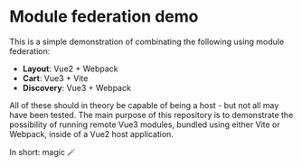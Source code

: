# Module federation demo

This is a simple demonstration of combinating the following using module federation:
- **Layout**: Vue2 + Webpack
- **Cart**: Vue3 + Vite
- **Discovery**: Vue3 + Webpack

All of these should in theory be capable of being a host - but not all may have been tested.
The main purpose of this repository is to demonstrate the possibility of running remote Vue3 modules, bundled using either Vite or Webpack, inside of a Vue2 host application. 

In short: magic 🪄